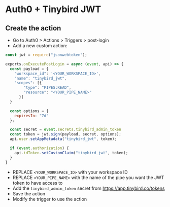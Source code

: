 # Auth0 + Tinybird JWT

## Create the action

- Go to Auth0 > Actions > Triggers > post-login
- Add a new custom action:

```js
const jwt = require("jsonwebtoken");

exports.onExecutePostLogin = async (event, api) => {
  const payload = {
    "workspace_id": '<YOUR_WORKSPACE_ID>',
    "name": "tinybird_jwt",
    "scopes": [{
        "type": "PIPES:READ",
        "resource": "<YOUR_PIPE_NAME>"
      }]
  }

  const options = {
    expiresIn: "7d"
  };

  const secret = event.secrets.tinybird_admin_token
  const token = jwt.sign(payload, secret, options);
  api.user.setAppMetadata("tinybird_jwt", token);

  if (event.authorization) {
    api.idToken.setCustomClaim("tinybird_jwt", token);
  }
}
```
- REPLACE `<YOUR_WORKSPACE_ID>` with your workspace ID
- REPLACE `<YOUR_PIPE_NAME>` with the name of the pipe you want the JWT token to have access to
- Add the `tinybird_admin_token` secret from https://app.tinybird.co/tokens
- Save the action
- Modify the trigger to use the action